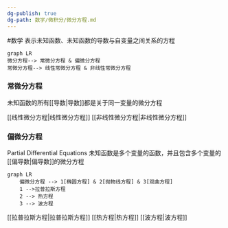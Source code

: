 ```yaml
---
dg-publish: true
dg-path: 数学/微积分/微分方程.md
---
```

#数学 
表示未知函数、未知函数的导数与自变量之间关系的方程
```mermaid
graph LR
微分方程--> 常微分方程 & 偏微分方程
常微分方程--> 线性常微分方程 & 非线性常微分方程
```

### 常微分方程
未知函数的所有[[导数\|导数]]都是关于同一变量的微分方程

[[线性微分方程\|线性微分方程]]
[[非线性微分方程\|非线性微分方程]]

### 偏微分方程
Partial Differential Equations
未知函数是多个变量的函数，并且包含多个变量的[[偏导数\|偏导数]]的微分方程

```mermaid
graph LR
	偏微分方程 --> 1[椭圆方程] & 2[抛物线方程] & 3[双曲方程]
	1 -->拉普拉斯方程
	2 --> 热方程
	3 --> 波方程
```
[[拉普拉斯方程\|拉普拉斯方程]]
[[热方程\|热方程]]
[[波方程\|波方程]]

